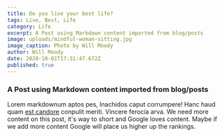 ```yaml
---
title: Do you live your best life?
tags: Live, Best, Life
category: Life
excerpt: A Post using Markdown content imported from blog/posts
image: uploads/mindful-woman-sitting.jpg
image_caption: Photo by Will Moody
author: Will Moody
date: 2020-10-01T17:31:47.672Z
published: true
---
```


### A Post using Markdown content imported from blog/posts

Lorem markdownum aptos pes, Inachidos caput corrumpere! Hanc haud quam [est
candore](http://quisquis-in.io/ramossuperum) conpulit meriti. Vincere ferocia
arva.
We need more content on this post, it's way to short and Google loves content.
Maybe if we add more content Google will place us higher up the rankings.

